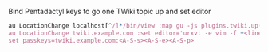 Bind Pentadactyl keys to go one TWiki topic up and set editor

```javascript
au LocationChange localhost[^/]*/bin/view :map gu -js plugins.twiki.up()
au LocationChange twiki.example.com :set editor='urxvt -e vim -f +<line> +"set filetype=twiki" +"sil! call cursor(0, <column>)" <file>'
set passkeys=twiki.example.com:<A-S-s><A-S-e><A-S-p>
```
